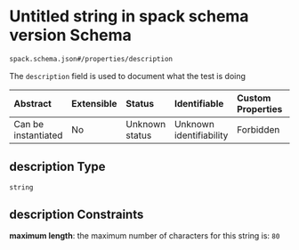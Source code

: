 # Untitled string in spack schema version Schema

```txt
spack.schema.json#/properties/description
```

The `description` field is used to document what the test is doing

| Abstract            | Extensible | Status         | Identifiable            | Custom Properties | Additional Properties | Access Restrictions | Defined In                                                            |
| :------------------ | :--------- | :------------- | :---------------------- | :---------------- | :-------------------- | :------------------ | :-------------------------------------------------------------------- |
| Can be instantiated | No         | Unknown status | Unknown identifiability | Forbidden         | Allowed               | none                | [spack.schema.json*](../out/spack.schema.json "open original schema") |

## description Type

`string`

## description Constraints

**maximum length**: the maximum number of characters for this string is: `80`

